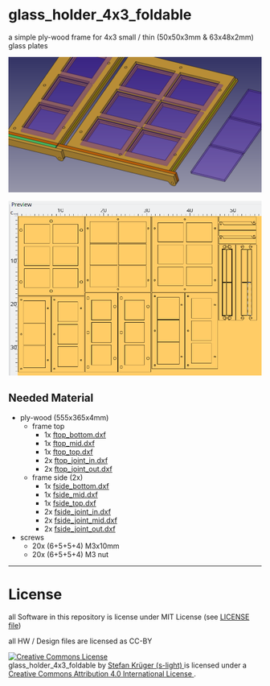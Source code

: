 <!--lint disable list-item-indent-->
<!--lint disable list-item-bullet-indent-->
# glass_holder_4x3_foldable
a simple ply-wood frame for 4x3 small / thin (50x50x3mm &amp; 63x48x2mm) glass plates

![3d overview](glass_holder_3d.png)

![parts for cutting](./export/glass_holder_full_set.png)

## Needed Material

- ply-wood (555x365x4mm)
    - frame top
        - 1x [ftop_bottom.dxf](export/ftop_bottom.dxf)
        - 1x [ftop_mid.dxf](export/ftop_mid.dxf)
        - 1x [ftop_top.dxf](export/ftop_top.dxf)
        - 2x [ftop_joint_in.dxf](export/ftop_joint_in.dxf)
        - 2x [ftop_joint_out.dxf](export/ftop_joint_out.dxf)
    - frame side (2x)
        - 1x [fside_bottom.dxf](export/fside_bottom.dxf)
        - 1x [fside_mid.dxf](export/fside_mid.dxf)
        - 1x [fside_top.dxf](export/fside_top.dxf)
        - 2x [fside_joint_in.dxf](export/fside_joint_in.dxf)
        - 2x [fside_joint_mid.dxf](export/fside_joint_mid.dxf)
        - 2x [fside_joint_out.dxf](export/fside_joint_out.dxf)
- screws
    - 20x (6+5+5+4) M3x10mm
    - 20x (6+5+5+4) M3 nut





---
# License
all Software in this repository is license under MIT License (see [LICENSE file](LICENSE))

all HW / Design files are licensed as CC-BY

<!-- License info -->
<a rel="license" href="http://creativecommons.org/licenses/by/4.0/">
    <img alt="Creative Commons License" style="border-width:0" src="https://i.creativecommons.org/l/by/4.0/88x31.png" />
</a><br />
<span xmlns:dct="http://purl.org/dc/terms/" property="dct:title">
    glass_holder_4x3_foldable
</span>
by
<a xmlns:cc="http://creativecommons.org/ns#" href="https://github.com/s-light/LEDBoard_Layout_Sun" property="cc:attributionName" rel="cc:attributionURL">
    Stefan Krüger (s-light)
</a>
is licensed under a
<a rel="license" href="http://creativecommons.org/licenses/by/4.0/">
    Creative Commons Attribution 4.0 International License
</a>.
